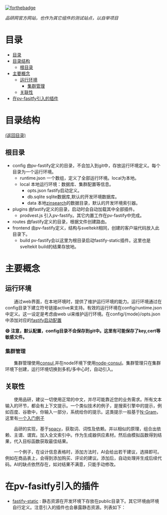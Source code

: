 [![forthebadge](https://www.prodvest.com/img/logoddbb.png)](http://www.prodvest.com)

*品研网官方网站，也作为其它组件的测试站点，以自举项目*

# 目录

- [目录](#目录)
- [目录结构](#目录结构)
  - [根目录](#根目录)
- [主要概念](#主要概念)
  - [运行环境](#运行环境)
    - [集群管理](#集群管理)
  - [关联性](#关联性)
- [在pv-fasitfy引入的插件](#在pv-fasitfy引入的插件)

# 目录结构

[(返回目录)](#table-of-contents)

## 根目录

- config 由pv-fastify定义的目录，不会加入到git中，存放运行环境定义。每个目录为一个运行环境。
  - runtime.json 一个数组，定义了全部运行环境。local为本地。
  - local 本地运行环境：数据库、集群配置等信息。
    - opts.json fastify启动定义。
    - db.sqlite sqlite数据库,默认的开发环境数据库。
    - data 本地[zinsearch](https://zincsearch.com/)的数据目录，默认的开发环境索引器。
- plugins 由fastify定义的目录，启动时会自动加载其中全部插件。
  - prodvest.js 引入pv-fastify。其它内置工作在pv-fastify中完成。
- routes 由fastify定义的目录，根据文件创建路由。
- frontend 由pv-fastify定义，结构与sveltekit相同，创建的客户端代码放入此目录下。
  - build pv-fastify会以这里为根目录启动fastify-static插件。这里也是sveltekit build的结果存放地。

# 主要概念

## 运行环境

&emsp;&emsp;通过web界面，在本地环境时，提供了维护运行环境的能力。运行环境通过在config目录下建立符号链接active来支持。有效的运行环境在config/runtime.json中定义。这一设定是考虑由web ui来维护运行环境。在config/{mode}/opts.json中添加对应的[fastify启动配置]([https://www.fastify.io/docs/latest/Reference/Server/)

**😄 注意，默认配置，config目录不会保存到git中。这里有可能保存了key,cert等敏感文件。**

### 集群管理

&emsp;&emsp;集群管理使用[consul](https://github.com/hashicorp/consul),并在node环境下使用[node-consul](https://github.com/silas/node-consul)。集群管理只在集群环境下创建，运行环境切换到多机/多中心时，自动引入。

## 关联性

&emsp;&emsp;使用品研，建议一切使用正常的中文，并尽可能靠近您的业务需求。所有文本输入的环节，都会有上下文提示。一个类似技术的例子，是搜索引擎中的提示，例如百度、谷歌中，你输入一部分，系统给你的提示。这类提示一般基于[N-Gram](https://en.wikipedia.org/wiki/N-gram)，这里有[一个入门例子](https://towardsdatascience.com/implementing-auto-complete-with-postgres-and-python-e03d34824079)

&emsp;&emsp;品研的实现，基于[spacy](https://spacy.io/)，获取词、词性及依赖。并以相似的原理，组合出依赖、主谓、谓宾。加入全文索引中。作为生成器供应素材。然后由模拟函数得到结果，代入目标函数获取最佳结果。

&emsp;&emsp;一个例子，在设计信息表格时，添加方法时，AI会给出若干建议，选择即可。例如在商品表上，会得到添加购买、评论的建议。添加后，自动处理并生成后续代码。AI的缺点依然存在，如对结果不满意，只能手动修改。

# 在pv-fasitfy引入的插件

- [fastify-static](https://github.com/fastify/fastify-static) : 静态资源在开发环境下存放在public目录下。其它环境由环境自行定义。注意引入的插件也会暴露静态资源。列表如下：

